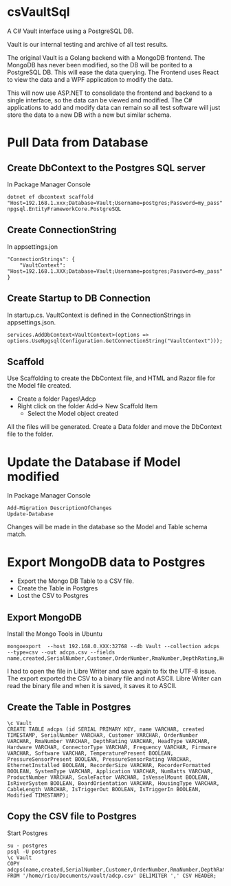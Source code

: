 # csVaultSql

A C# Vault interface using a PostgreSQL DB.

Vault is our internal testing and archive of all test results.

The original Vault is a Golang backend with a MongoDB frontend.  The MongoDB has never been modified, so the DB will
be porited to a PostgreSQL DB.  This will ease the data querying.  The Frontend uses React to view the
data and a WPF application to modify the data.  

This will now use ASP.NET to consolidate the frontend and backend to a single interface,
so the data can be viewed and modified.  The C# applications to add and modify data can 
remain so all test software will just store the data to a new DB with a new but similar schema.

# Pull Data from Database

## Create DbContext to the Postgres SQL server
In Package Manager Console
```
dotnet ef dbcontext scaffold "Host=192.168.1.xxx;Database=Vault;Username=postgres;Password=my_pass" npgsql.EntityFrameworkCore.PostgreSQL
```

## Create ConnectionString
In appsettings.jon
```
"ConnectionStrings": {
    "VaultContext": "Host=192.168.1.XXX;Database=Vault;Username=postgres;Password=my_pass"
}
```

## Create Startup to DB Connection
In startup.cs.  VaultContext is defined in the ConnectionStrings in appsettings.json.
```
services.AddDbContext<VaultContext>(options => options.UseNpgsql(Configuration.GetConnectionString("VaultContext")));
```

## Scaffold
Use Scaffolding to create the DbContext file, and HTML and Razor file for the Model file created.
* Create a folder Pages\Adcp
* Right click on the folder Add-> New Scaffold Item
  * Select the Model object created

All the files will be generated.  Create a Data folder and move the DbContext file to the folder.


# Update the Database if Model modified
In Package Manager Console
```
Add-Migration DescriptionOfChanges
Update-Database
```
Changes will be made in the database so the Model and Table schema match.

# Export MongoDB data to Postgres
* Export the Mongo DB Table to a CSV file.
* Create the Table in Postgres
* Lost the CSV to Postgres

## Export MongoDB
Install the Mongo Tools in Ubuntu
```
mongoexport  --host 192.168.0.XXX:32768 --db Vault --collection adcps --type=csv --out adcps.csv --fields name,created,SerialNumber,Customer,OrderNumber,RmaNumber,DepthRating,HeadType,Hardware,ConnectorType,Frequency,Firmware,Software,TemperaturePresent,PressureSensorPresent,PressureSensorRating,EthernetInstalled,RecorderSize,RecorderFormatted,SystemType,Application,NumBatts,ProductNumber,ScaleFactor,IsVesselMount,IsRiverSystem,BoardOrientation,HousingType,CableLength,IsTriggerOut,IsTriggerIn,Modified
```
I had to open the file in Libre Writer and save again to fix the UTF-8 issue.  The export exported the CSV to a binary file and not ASCII.  Libre Writer can read the binary file and when it is saved, it saves it to ASCII.

## Create the Table in Postgres
```
\c Vault
CREATE TABLE adcps (id SERIAL PRIMARY KEY, name VARCHAR, created TIMESTAMP, SerialNumber VARCHAR, Customer VARCHAR, OrderNumber VARCHAR, RmaNumber VARCHAR, DepthRating VARCHAR, HeadType VARCHAR, Hardware VARCHAR, ConnectorType VARCHAR, Frequency VARCHAR, Firmware VARCHAR, Software VARCHAR, TemperaturePresent BOOLEAN, PressureSensorPresent BOOLEAN, PressureSensorRating VARCHAR, EthernetInstalled BOOLEAN, RecorderSize VARCHAR, RecorderFormatted BOOLEAN, SystemType VARCHAR, Application VARCHAR, NumBatts VARCHAR, ProductNumber VARCHAR, ScaleFactor VARCHAR, IsVesselMount BOOLEAN, IsRiverSystem BOOLEAN, BoardOrientation VARCHAR, HousingType VARCHAR, CableLength VARCHAR, IsTriggerOut BOOLEAN, IsTriggerIn BOOLEAN, Modified TIMESTAMP);
```


## Copy the CSV file to Postgres
Start Postgres
```
su - postgres
psql -U postgres
\c Vault
COPY adcps(name,created,SerialNumber,Customer,OrderNumber,RmaNumber,DepthRating,HeadType,Hardware,ConnectorType,Frequency,Firmware,Software,TemperaturePresent,PressureSensorPresent,PressureSensorRating,EthernetInstalled,RecorderSize,RecorderFormatted,SystemType,Application,NumBatts,ProductNumber,ScaleFactor,IsVesselMount,IsRiverSystem,BoardOrientation,HousingType,CableLength,IsTriggerOut,IsTriggerIn,Modified) FROM '/home/rico/Documents/vault/adcp.csv' DELIMITER ',' CSV HEADER;
```
